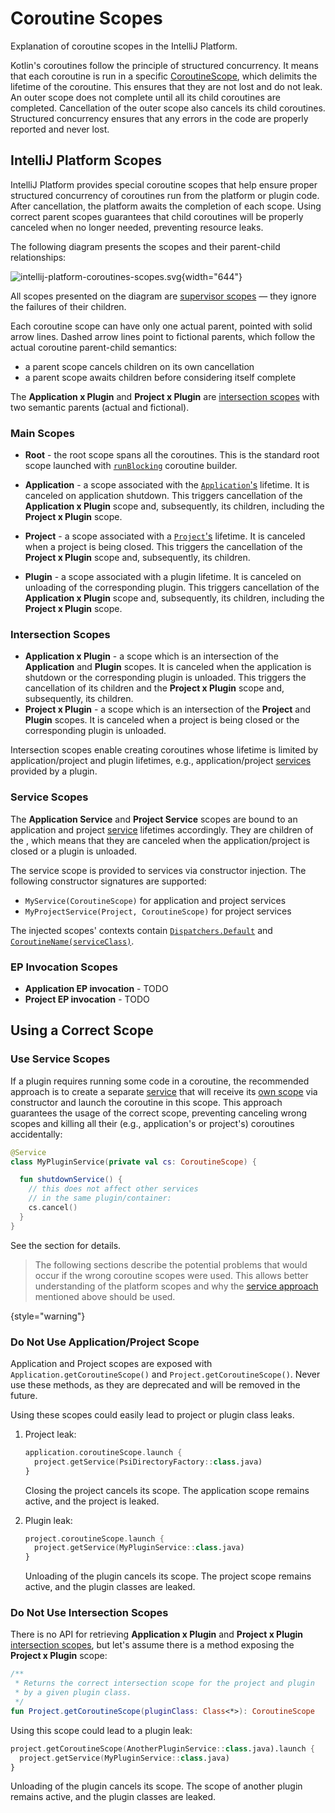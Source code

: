 <!-- Copyright 2000-2024 JetBrains s.r.o. and contributors. Use of this source code is governed by the Apache 2.0 license. -->

# Coroutine Scopes

<link-summary>Explanation of coroutine scopes in the IntelliJ Platform.</link-summary>

Kotlin's coroutines follow the principle of structured concurrency.
It means that each coroutine is run in a specific [CoroutineScope](https://kotlinlang.org/api/kotlinx.coroutines/kotlinx-coroutines-core/kotlinx.coroutines/-coroutine-scope/), which delimits the lifetime of the coroutine.
This ensures that they are not lost and do not leak.
An outer scope does not complete until all its child coroutines are completed.
Cancellation of the outer scope also cancels its child coroutines.
Structured concurrency ensures that any errors in the code are properly reported and never lost.

## IntelliJ Platform Scopes

IntelliJ Platform provides special coroutine scopes that help ensure proper structured concurrency of coroutines run from the platform or plugin code.
After cancellation, the platform awaits the completion of each scope.
Using correct parent scopes guarantees that child coroutines will be properly canceled when no longer needed, preventing resource leaks.

The following diagram presents the scopes and their parent-child relationships:

![intellij-platform-coroutines-scopes.svg](intellij-platform-coroutines-scopes.svg){width="644"}

All scopes presented on the diagram are [supervisor scopes](https://kotlinlang.org/api/kotlinx.coroutines/kotlinx-coroutines-core/kotlinx.coroutines/supervisor-scope.html) — they ignore the failures of their children.

Each coroutine scope can have only one actual parent, pointed with solid arrow lines.
Dashed arrow lines point to fictional parents, which follow the actual coroutine parent-child semantics:
- a parent scope cancels children on its own cancellation
- a parent scope awaits children before considering itself complete

The **Application x Plugin** and **Project x Plugin** are [intersection scopes](#intersection-scopes) with two semantic parents (actual and fictional).

### Main Scopes

- **Root** - the root scope spans all the coroutines.
  This is the standard root scope launched with [`runBlocking`](https://kotlinlang.org/api/kotlinx.coroutines/kotlinx-coroutines-core/kotlinx.coroutines/run-blocking.html) coroutine builder.

- **Application** - a scope associated with the [`Application`'s](%gh-ic%/platform/core-api/src/com/intellij/openapi/application/Application.java) lifetime.
  It is canceled on application shutdown.
  This triggers cancellation of the **Application x Plugin** scope and, subsequently, its children, including the **Project x Plugin** scope.

- **Project** - a scope associated with a [`Project`'s](%gh-ic%/platform/core-api/src/com/intellij/openapi/project/Project.java) lifetime.
  It is canceled when a project is being closed.
  This triggers the cancellation of the **Project x Plugin** scope and, subsequently, its children.

- **Plugin** - a scope associated with a plugin lifetime.
  It is canceled on unloading of the corresponding plugin.
  This triggers cancellation of the **Application x Plugin** scope and, subsequently, its children, including the **Project x Plugin** scope.

### Intersection Scopes

- **Application x Plugin** - a scope which is an intersection of the **Application** and **Plugin** scopes.
  It is canceled when the application is shutdown or the corresponding plugin is unloaded.
  This triggers the cancellation of its children and the **Project x Plugin** scope and, subsequently, its children.
- **Project x Plugin** - a scope which is an intersection of the **Project** and **Plugin** scopes.
  It is canceled when a project is being closed or the corresponding plugin is unloaded.

Intersection scopes enable creating coroutines whose lifetime is limited by application/project and plugin lifetimes, e.g.,
application/project [services](plugin_services.md) provided by a plugin.

### Service Scopes

The **Application Service** and **Project Service** scopes are bound to an application and project [service](plugin_services.md) lifetimes accordingly.
They are children of the [](#intersection-scopes), which means that they are canceled when the application/project is closed or a plugin is unloaded.

The service scope is provided to services via constructor injection.
The following constructor signatures are supported:

- `MyService(CoroutineScope)` for application and project services
- `MyProjectService(Project, CoroutineScope)` for project services

The injected scopes' contexts contain [`Dispatchers.Default`](https://kotlinlang.org/api/kotlinx.coroutines/kotlinx-coroutines-core/kotlinx.coroutines/-dispatchers/-default.html) and [`CoroutineName(serviceClass)`](https://kotlinlang.org/api/kotlinx.coroutines/kotlinx-coroutines-core/kotlinx.coroutines/-coroutine-name/).

### EP Invocation Scopes
- **Application EP invocation** - TODO
- **Project EP invocation** - TODO

## Using a Correct Scope

### Use Service Scopes

If a plugin requires running some code in a coroutine, the recommended approach is to create a separate [service](plugin_services.md) that will receive its [own scope](#service-scopes) via constructor and launch the coroutine in this scope.
This approach guarantees the usage of the correct scope, preventing canceling wrong scopes and killing all their (e.g., application's or project's) coroutines accidentally:

```kotlin
@Service
class MyPluginService(private val cs: CoroutineScope) {

  fun shutdownService() {
    // this does not affect other services
    // in the same plugin/container:
    cs.cancel()
  }
}
```

See the [](launching-coroutines.md) section for details.

> The following sections describe the potential problems that would occur if the wrong coroutine scopes were used.
> This allows better understanding of the platform scopes and why the [service approach](#use-service-scopes) mentioned above should be used.
>
{style="warning"}

### Do Not Use Application/Project Scope

Application and Project scopes are exposed with `Application.getCoroutineScope()` and `Project.getCoroutineScope()`.
Never use these methods, as they are deprecated and will be removed in the future.

Using these scopes could easily lead to project or plugin class leaks.

1. Project leak:
    ```kotlin
    application.coroutineScope.launch {
      project.getService(PsiDirectoryFactory::class.java)
    }
    ```
    Closing the project cancels its scope.
    The application scope remains active, and the project is leaked.

2. Plugin leak:
    ```kotlin
    project.coroutineScope.launch {
      project.getService(MyPluginService::class.java)
    }
    ```
    Unloading of the plugin cancels its scope.
    The project scope remains active, and the plugin classes are leaked.

### Do Not Use Intersection Scopes

There is no API for retrieving **Application x Plugin** and **Project x Plugin** [intersection scopes](#intersection-scopes),
but let's assume there is a method exposing the **Project x Plugin** scope:

```kotlin
/**
 * Returns the correct intersection scope for the project and plugin
 * by a given plugin class.
 */
fun Project.getCoroutineScope(pluginClass: Class<*>): CoroutineScope
```

Using this scope could lead to a plugin leak:

```kotlin
project.getCoroutineScope(AnotherPluginService::class.java).launch {
  project.getService(MyPluginService::class.java)
}
```

Unloading of the plugin cancels its scope.
The scope of another plugin remains active, and the plugin classes are leaked.
